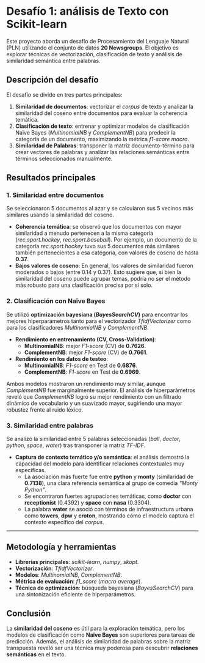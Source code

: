 # Desafío 1: análisis de Texto con Scikit-learn

Este proyecto aborda un desafío de Procesamiento del Lenguaje Natural (PLN) utilizando el conjunto de datos **20 Newsgroups**. El objetivo es explorar técnicas de vectorización, clasificación de texto y análisis de similaridad semántica entre palabras.

## Descripción del desafío

El desafío se divide en tres partes principales:
1.  **Similaridad de documentos**: vectorizar el *corpus* de texto y analizar la similaridad del coseno entre documentos para evaluar la coherencia temática.
2.  **Clasificación de texto**: entrenar y optimizar modelos de clasificación Naïve Bayes (*MultinomialNB* y *ComplementNB*) para predecir la categoría de un documento, maximizando la métrica *f1-score macro*.
3.  **Similaridad de Palabras**: transponer la matriz documento-término para crear vectores de palabras y analizar las relaciones semánticas entre términos seleccionados manualmente.


## Resultados principales

### 1. Similaridad entre documentos
Se seleccionaron 5 documentos al azar y se calcularon sus 5 vecinos más similares usando la similaridad del coseno.

- **Coherencia temática**: se observó que los documentos con mayor similaridad a menudo pertenecen a la misma categoría (*rec.sport.hockey*, *rec.sport.baseball*). Por ejemplo, un documento de la categoría *rec.sport.hockey* tuvo sus 5 documentos más similares también pertenecientes a esa categoría, con valores de coseno de hasta **0.37**.
- **Bajos valores de coseno**: En general, los valores de similaridad fueron moderados o bajos (entre 0.14 y 0.37). Esto sugiere que, si bien la similaridad del coseno puede agrupar temas, podría no ser el método más robusto para una clasificación precisa por sí solo.

### 2. Clasificación con Naïve Bayes
Se utilizó **optimización bayesiana (*BayesSearchCV*)** para encontrar los mejores hiperparámetros tanto para el vectorizador *TfidfVectorizer* como para los clasificadores *MultinomialNB* y *ComplementNB*.

- **Rendimiento en entrenamiento (CV, Cross-Validation)**:
  - **MultinomialNB**: mejor *F1-score* (CV) de **0.7626**.
  - **ComplementNB**: mejor *F1-score* (CV) de **0.7661**.
- **Rendimiento en los datos de testeo**:
  - **MultinomialNB**: *F1-score* en Test de **0.6876**.
  - **ComplementNB**: *F1-score* en Test de **0.6969**.

Ambos modelos mostraron un rendimiento muy similar, aunque *ComplementNB* fue marginalmente superior. El análisis de hiperparámetros reveló que *ComplementNB* logró su mejor rendimiento con un filtrado dinámico de vocabulario y un suavizado mayor, sugiriendo una mayor robustez frente al ruido léxico.

### 3. Similaridad entre palabras
Se analizó la similaridad entre 5 palabras seleccionadas (*ball*, *doctor*, *python*, *space*, *water*) tras transponer la matriz *TF-IDF*.

- **Captura de contexto temático y/o semántica**: el análisis demostró la capacidad del modelo para identificar relaciones contextuales muy específicas.
  - La asociación más fuerte fue entre **python** y **monty** (similaridad de **0.7138**), una clara referencia semántica al grupo de comedia *"Monty Python"*.
  - Se encontraron fuertes agrupaciones temáticas, como **doctor** con **receptionist** (0.4392) y **space** con **nasa** (0.3304).
  - La palabra **water** se asoció con términos de infraestructura urbana como **towers**, **dpw** y **croton**, mostrando cómo el modelo captura el contexto específico del *corpus*.

---

## Metodología y herramientas

- **Librerías principales**: *scikit-learn*, *numpy*, *skopt*.
- **Vectorización**: *TfidfVectorizer*.
- **Modelos**: *MultinomialNB*, *ComplementNB*.
- **Métrica de evaluación**: *f1_score* (*macro average*).
- **Técnica de optimización**: búsqueda bayesiana (*BayesSearchCV*) para una sintonización eficiente de hiperparámetros.

## Conclusión
La **similaridad del coseno** es útil para la exploración temática, pero los modelos de clasificación como **Naïve Bayes** son superiores para tareas de predicción. Además, el análisis de similaridad de palabras sobre la matriz transpuesta reveló ser una técnica muy poderosa para descubrir **relaciones semánticas** en el texto.
